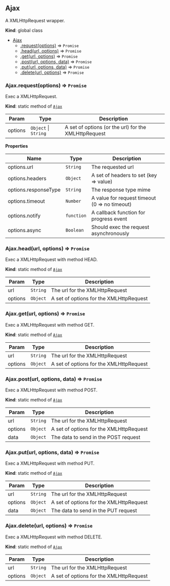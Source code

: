 <a name="Ajax"></a>
## Ajax
A XMLHttpRequest wrapper.

**Kind**: global class  

* [Ajax](#Ajax)
  * [.request(options)](#Ajax.request) ⇒ <code>Promise</code>
  * [.head(url, options)](#Ajax.head) ⇒ <code>Promise</code>
  * [.get(url, options)](#Ajax.get) ⇒ <code>Promise</code>
  * [.post(url, options, data)](#Ajax.post) ⇒ <code>Promise</code>
  * [.put(url, options, data)](#Ajax.put) ⇒ <code>Promise</code>
  * [.delete(url, options)](#Ajax.delete) ⇒ <code>Promise</code>

<a name="Ajax.request"></a>
### Ajax.request(options) ⇒ <code>Promise</code>
Exec a XMLHttpRequest.

**Kind**: static method of <code>[Ajax](#Ajax)</code>  

| Param | Type | Description |
| --- | --- | --- |
| options | <code>Object</code> &#124; <code>String</code> | A set of options (or the url) for the XMLHttpRequest |

**Properties**

| Name | Type | Description |
| --- | --- | --- |
| options.url | <code>String</code> | The requested url |
| options.headers | <code>Object</code> | A set of headers to set (key => value) |
| options.responseType | <code>String</code> | The response type mime |
| options.timeout | <code>Number</code> | A value for request timeout (0 => no timeout) |
| options.notify | <code>function</code> | A callback function for progress event |
| options.async | <code>Boolean</code> | Should exec the request asynchronously |

<a name="Ajax.head"></a>
### Ajax.head(url, options) ⇒ <code>Promise</code>
Exec a XMLHttpRequest with method HEAD.

**Kind**: static method of <code>[Ajax](#Ajax)</code>  

| Param | Type | Description |
| --- | --- | --- |
| url | <code>String</code> | The url for the XMLHttpRequest |
| options | <code>Object</code> | A set of options for the XMLHttpRequest |

<a name="Ajax.get"></a>
### Ajax.get(url, options) ⇒ <code>Promise</code>
Exec a XMLHttpRequest with method GET.

**Kind**: static method of <code>[Ajax](#Ajax)</code>  

| Param | Type | Description |
| --- | --- | --- |
| url | <code>String</code> | The url for the XMLHttpRequest |
| options | <code>Object</code> | A set of options for the XMLHttpRequest |

<a name="Ajax.post"></a>
### Ajax.post(url, options, data) ⇒ <code>Promise</code>
Exec a XMLHttpRequest with method POST.

**Kind**: static method of <code>[Ajax](#Ajax)</code>  

| Param | Type | Description |
| --- | --- | --- |
| url | <code>String</code> | The url for the XMLHttpRequest |
| options | <code>Object</code> | A set of options for the XMLHttpRequest |
| data | <code>Object</code> | The data to send in the POST request |

<a name="Ajax.put"></a>
### Ajax.put(url, options, data) ⇒ <code>Promise</code>
Exec a XMLHttpRequest with method PUT.

**Kind**: static method of <code>[Ajax](#Ajax)</code>  

| Param | Type | Description |
| --- | --- | --- |
| url | <code>String</code> | The url for the XMLHttpRequest |
| options | <code>Object</code> | A set of options for the XMLHttpRequest |
| data | <code>Object</code> | The data to send in the PUT request |

<a name="Ajax.delete"></a>
### Ajax.delete(url, options) ⇒ <code>Promise</code>
Exec a XMLHttpRequest with method DELETE.

**Kind**: static method of <code>[Ajax](#Ajax)</code>  

| Param | Type | Description |
| --- | --- | --- |
| url | <code>String</code> | The url for the XMLHttpRequest |
| options | <code>Object</code> | A set of options for the XMLHttpRequest |

